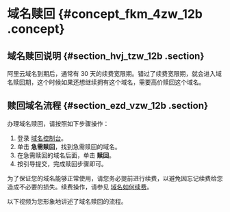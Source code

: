 # 域名赎回 {#concept_fkm_4zw_12b .concept}

## 域名赎回说明 {#section_hvj_tzw_12b .section}

阿里云域名到期后，通常有 30 天的续费宽限期。错过了续费宽限期，就会进入域名赎回期，这个时候如果还想继续拥有这个域名，需要高价赎回这个域名。

## 赎回域名流程 {#section_ezd_vzw_12b .section}

办理域名赎回，请按照如下步骤操作：

1.  登录 [域名控制台](https://dc.console.aliyun.com/?spm=a2c1d.8251217.1002.19.7e29eef51CoVFy#/domain/list)。
2.  单击 **急需赎回**，找到急需赎回的域名。
3.  在急需赎回的域名后面，单击 **赎回**。
4.  按引导提交，完成赎回步骤即可。

为了保证您的域名能够正常使用，请您务必提前进行续费，以避免因忘记续费给您造成不必要的损失。续费操作，请参见 [域名如何续费](intl.zh-CN/域名管理/域名续费.md#)。

以下视频为您形象地讲述了域名赎回的流程。



